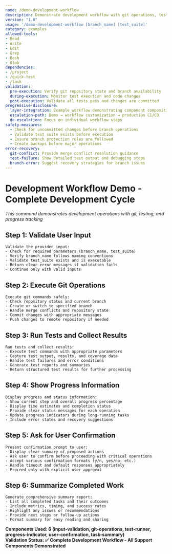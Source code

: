```yaml
---
name: /demo-development-workflow
description: Demonstrate development workflow with git operations, testing, and progress tracking (v1.0)
version: "1.0"
usage: '/demo-development-workflow [branch_name] [test_suite]'
category: examples
allowed-tools:
- Read
- Write
- Edit
- Grep
- Bash
- Glob
dependencies:
- /project
- /quick-test
- /task
validation:
  pre-execution: Verify git repository state and branch availability
  during-execution: Monitor test execution and code changes
  post-execution: Validate all tests pass and changes are committed
progressive-disclosure:
  layer-integration: Example workflow demonstrating component composition
  escalation-path: Demo → workflow customization → production CI/CD
  de-escalation: Focus on individual workflow steps
safety-measures:
  - Check for uncommitted changes before branch operations
  - Validate test suite exists before execution
  - Ensure branch protection rules are followed
  - Create backups before major operations
error-recovery:
  git-conflict: Provide merge conflict resolution guidance
  test-failure: Show detailed test output and debugging steps
  branch-error: Suggest recovery strategies for branch issues
---
```


# Development Workflow Demo - Complete Development Cycle

*This command demonstrates development operations with git, testing, and progress tracking*

## Step 1: Validate User Input
```
Validate the provided input:
- Check for required parameters (branch_name, test_suite)
- Verify branch_name follows naming conventions
- Validate test_suite exists and is executable
- Return clear error messages if validation fails
- Continue only with valid inputs
```

## Step 2: Execute Git Operations
```
Execute git commands safely:
- Check repository status and current branch
- Create or switch to specified branch
- Handle merge conflicts and repository state
- Commit changes with appropriate messages
- Push changes to remote repository if needed
```

## Step 3: Run Tests and Collect Results
```
Run tests and collect results:
- Execute test commands with appropriate parameters
- Capture test output, results, and coverage data
- Handle test failures and error conditions
- Generate test reports and summaries
- Return structured test results for further processing
```

## Step 4: Show Progress Information
```
Display progress and status information:
- Show current step and overall progress percentage
- Display time estimates and completion status
- Provide clear status messages for each operation
- Update progress indicators during long-running tasks
- Include error states and recovery suggestions
```

## Step 5: Ask for User Confirmation
```
Present confirmation prompt to user:
- Display clear summary of proposed actions
- Ask user to confirm before proceeding with critical operations
- Accept various confirmation formats (y/n, yes/no, etc.)
- Handle timeout and default responses appropriately
- Proceed only with explicit user approval
```

## Step 6: Summarize Completed Work
```
Generate comprehensive summary report:
- List all completed tasks and their outcomes
- Include metrics, timing, and success rates
- Highlight any issues or recommendations
- Provide next steps or follow-up actions
- Format summary for easy reading and sharing
```

**Components Used: 6 (input-validation, git-operations, test-runner, progress-indicator, user-confirmation, task-summary)**  
**Validation Status: ✅ Complete Development Workflow - All Support Components Demonstrated**
